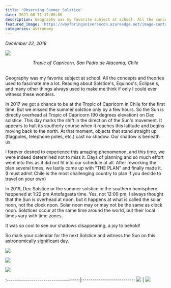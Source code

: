```yaml
---
title: 'Observing Summer Solstice'
date: 2021-08-11 17:06:00
description: Geography was my favorite subject at school. All the concepts and theories used to fascinate me a lot. Reading about Solstice's, Equinox's, Eclipse's, and many other things always used to make me think if only I could ever witness these wonders.
featured_image: 'https://wayfaringuniversecdn.azureedge.net/image-container/solstice/summersolstice.jpg'
categories: astronomy
---
```


<i>December 22, 2019</i>

![]({{site.data.settings.basic_settings.cdn_url}}/solstice/tropicofcapricorn.jpg)
<center class="image-caption"><i>Tropic of Capricorn, San Pedro de Atacama, Chile</i></center>
<br>

Geography was my favorite subject at school. All the concepts and theories used to fascinate me a lot. Reading about Solstice's, Equinox's, Eclipse's, and many other things always used to make me think if only I could ever witness these wonders.

In 2017 we got a chance to be at the Tropic of Capricorn in Chile for the first time. But we missed the summer solstice only by a few hours.
So the Sun is directly overhead at Tropic of Capricorn (90 degrees elevation) on Dec solstice. This day marks the shift in the direction of the Sun's movement. It appears to halt its southerly course when it reaches this latitude and begins moving back to the north. At that moment, objects that stand straight up (flagpoles, telephone poles, etc.) cast no shadow. Our shadow is beneath us.

I forever desired to experience this amazing phenomenon, and this time, we were indeed determined not to miss it. Days of planning and so much effort went into this as it did not fit into our schedule at all. After reworking the plan several times, we lastly came up with "THE PLAN" and finally made it. (I must admit Chile is the most challenging country to plan if you decide to travel on your own)

In 2019, Dec Solstice or the summer solstice in the southern hemisphere happened at 1:22 pm Antofagasta time. Yes, not 12:00 pm, I always thought that the Sun is overhead at noon, but it happens at what is called the solar noon, not the clock noon. Solar noon may or may not be the same as clock noon. Solstices occur at the same time around the world, but their local times vary with time zones.

It was so cool to see our shadows disappearing, a joy to behold!


So mark your calendar for the next Solstice and witness the Sun on this astronomically significant day.

![]({{site.data.settings.basic_settings.cdn_url}}/solstice/solsticenoshadow.jpg)

![]({{site.data.settings.basic_settings.cdn_url}}/solstice/solsticenoshadow1.jpg)

![]({{site.data.settings.basic_settings.cdn_url}}/solstice/summersolsticenoshadow.jpg)



:-----------------------------------:|:-------------------------:
![]({{site.data.settings.basic_settings.cdn_url}}/solstice/shadow.jpg)  |  ![]({{site.data.settings.basic_settings.cdn_url}}/solstice/noshadow.jpg)









